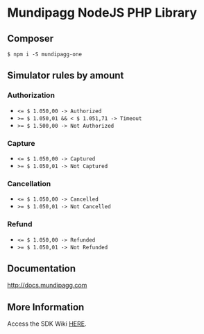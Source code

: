 # Mundipagg NodeJS PHP Library

## Composer

    $ npm i -S mundipagg-one


## Simulator rules by amount

### Authorization

* `<= $ 1.050,00 -> Authorized`
* `>= $ 1.050,01 && < $ 1.051,71 -> Timeout`
* `>= $ 1.500,00 -> Not Authorized`

### Capture

* `<= $ 1.050,00 -> Captured`
* `>= $ 1.050,01 -> Not Captured`

### Cancellation

* `<= $ 1.050,00 -> Cancelled`
* `>= $ 1.050,01 -> Not Cancelled`

### Refund
* `<= $ 1.050,00 -> Refunded`
* `>= $ 1.050,01 -> Not Refunded`

## Documentation

  http://docs.mundipagg.com

## More Information
Access the SDK Wiki [HERE](https://github.com/movibe/mundipagg-one-nodejs/wiki).